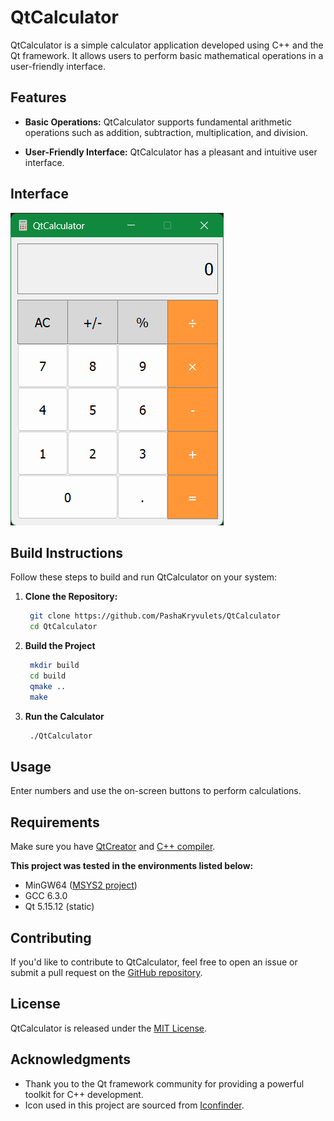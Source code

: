# QtCalculator

QtCalculator is a simple calculator application developed using C++ and the Qt framework. It allows users to perform basic mathematical operations in a user-friendly interface.


## Features

- **Basic Operations:** QtCalculator supports fundamental arithmetic operations such as addition, subtraction, multiplication, and division.

- **User-Friendly Interface:** QtCalculator has a pleasant and intuitive user interface.


## Interface

![QtCalculator Screenshot](QtCalculatorscreenshot.png)


## Build Instructions

Follow these steps to build and run QtCalculator on your system:

1. **Clone the Repository:**
   ```bash
    git clone https://github.com/PashaKryvulets/QtCalculator
    cd QtCalculator
   ```

2. **Build the Project**
   ```bash
    mkdir build
    cd build
    qmake ..
    make
   ```

3. **Run the Calculator**
   ```bash
    ./QtCalculator
   ```


## Usage
Enter numbers and use the on-screen buttons to perform calculations.


## Requirements
Make sure you have [QtCreator](https://www.qt.io/download) and [C++ compiler](https://isocpp.org/get-started).

**This project was tested in the environments listed below:**

- MinGW64 ([MSYS2 project](https://www.msys2.org))
- GCC 6.3.0
- Qt 5.15.12 (static)


## Contributing

If you'd like to contribute to QtCalculator, feel free to open an issue or submit a pull request on the [GitHub repository](https://github.com/PashaKryvulets/QtCalculator).


## License

QtCalculator is released under the [MIT License](LICENSE).


## Acknowledgments
- Thank you to the Qt framework community for providing a powerful toolkit for C++ development.
- Icon used in this project are sourced from [Iconfinder](https://en.m.wikipedia.org/wiki/File:GNOME_Calculator_icon_2021.svg).
